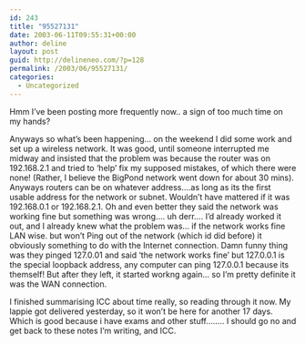 ```yaml
---
id: 243
title: "95527131"
date: 2003-06-11T09:55:31+00:00
author: deline
layout: post
guid: http://delineneo.com/?p=128
permalink: /2003/06/95527131/
categories:
  - Uncategorized
---
```

Hmm I&#8217;ve been posting more frequently now.. a sign of too much time on my hands?

Anyways so what&#8217;s been happening&#8230; on the weekend I did some work and set up a wireless network. It was good, until someone interrupted me midway and insisted that the problem was because the router was on 192.168.2.1 and tried to &#8216;help&#8217; fix my supposed mistakes, of which there were none! (Rather, I believe the BigPond network went down for about 30 mins). Anyways routers can be on whatever address&#8230;.as long as its the first usable address for the network or subnet. Wouldn&#8217;t have mattered if it was 192.168.0.1 or 192.168.2.1. Oh and even better they said the network was working fine but something was wrong&#8230;. uh derr&#8230;. I&#8217;d already worked it out, and I already knew what the problem was&#8230; if the network works fine LAN wise. but won&#8217;t Ping out of the network (which id did before) it obviously something to do with the Internet connection. Damn funny thing was they pinged 127.0.01 and said &#8216;the network works fine&#8217; but 127.0.0.1 is the special loopback address, any computer can ping 127.0.0.1 because its themself! But after they left, it started workng again&#8230; so I&#8217;m pretty definite it was the WAN connection.

I finished summarising ICC about time really, so reading through it now. My lappie got delivered yesterday, so it won&#8217;t be here for another 17 days. Which is good because i have exams and other stuff&#8230;&#8230;.. I should go no and get back to these notes I&#8217;m writing, and ICC.
